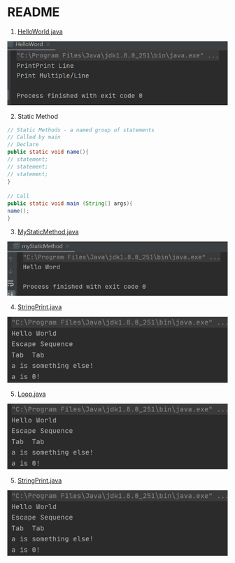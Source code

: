 # README
1. [HelloWorld.java](https://github.com/yclim95/java-basic-example/blob/master/img/helloworld.PNG)

![HelloWorld.java](https://github.com/yclim95/java-basic-example/blob/master/img/helloworld.PNG)


2. Static Method 

```java
// Static Methods - a named group of statements
// Called by main
// Declare 
public static void name(){
// statement;
// statement;
// statement;
}

// Call
public static void main (String[] args){
name();
}
```


3. [MyStaticMethod.java](https://github.com/yclim95/java-basic-example/blob/master/img/myStaticMethod.PNG)
   
 ![MyStaticMethod.java](https://github.com/yclim95/java-basic-example/blob/master/img/myStaticMethod.PNG)
 
 
4. [StringPrint.java](https://github.com/yclim95/java-basic-example/blob/master/img/StringPrint.PNG)

![StringPrint.java](https://github.com/yclim95/java-basic-example/blob/master/img/StringPrint.PNG)


5. [Loop.java](https://github.com/yclim95/java-basic-example/blob/master/img/StringPrint.PNG)
  
![Loop.java](https://github.com/yclim95/java-basic-example/blob/master/img/StringPrint.PNG)


5. [StringPrint.java](https://github.com/yclim95/java-basic-example/blob/master/img/StringPrint.PNG)
  
![StringPrint.java](https://github.com/yclim95/java-basic-example/blob/master/img/StringPrint.PNG)
